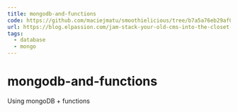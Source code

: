 ```yaml
---
title: mongodb-and-functions
code: https://github.com/maciejmatu/smoothielicious/tree/b7a5a76eb29af076ed228c9b5d190fb56d0df1d2/src/lambda
url: https://blog.elpassion.com/jam-stack-your-old-cms-into-the-closet-12cad2c7b1b3
tags: 
  - database
  - mongo
---
```


# mongodb-and-functions

Using mongoDB + functions 
